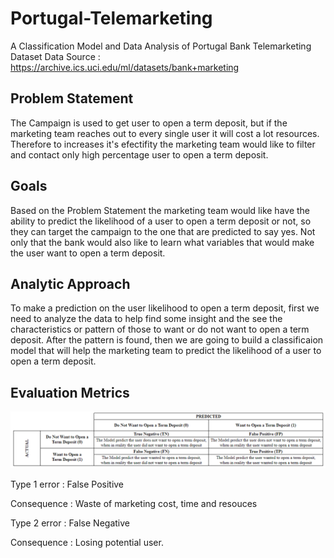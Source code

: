 # Portugal-Telemarketing
 A Classification Model and Data Analysis of Portugal Bank Telemarketing Dataset
 Data Source : https://archive.ics.uci.edu/ml/datasets/bank+marketing

 ## Problem Statement
The Campaign is used to get user to open a term deposit, but if the marketing team reaches out to every single user it will cost a lot resources. Therefore to increases it's efectifity the marketing team would like to filter and contact only high percentage user to open a term deposit.

## Goals
Based on the Problem Statement the marketing team would like have the ability to predict the likelihood of a user to open a term deposit or not, so they can target the campaign to the one that are predicted to say yes. Not only that the bank would also like to learn what variables that would make the user want to open a term deposit.

## Analytic Approach
To make a prediction on the user likelihood to open a term deposit, first we need to analyze the data to help find some insight and the see the characteristics or pattern of those to want or do not want to open a term deposit. After the pattern is found, then we are going to build a classificaion model that will help the marketing team to predict the likelihood of a user to open a term deposit.

## Evaluation Metrics
![Alt text](<image/me-revised.png>)

Type 1 error : False Positive

Consequence : Waste of marketing cost, time and resouces

Type 2 error : False Negative

Consequence : Losing potential user.